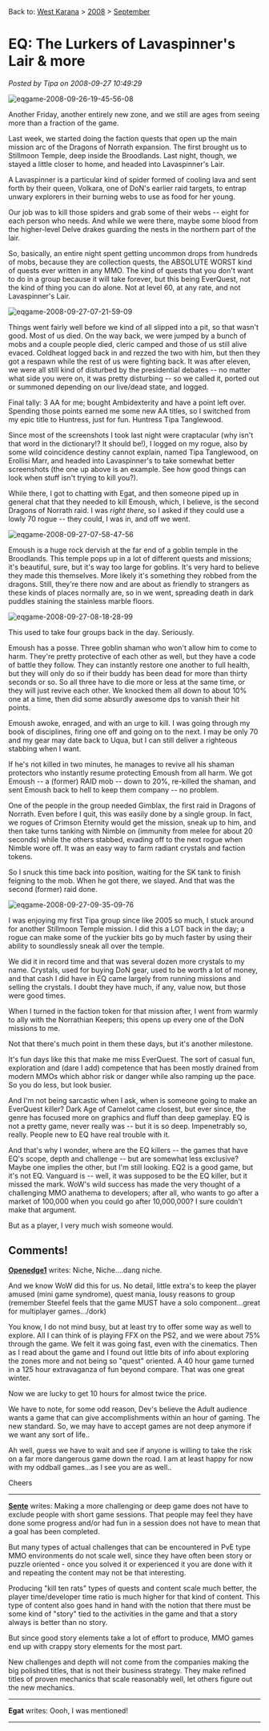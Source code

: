 Back to: [West Karana](/posts/westkarana.md) > [2008](/posts/2008/westkarana.md) > [September](./westkarana.md)
# EQ: The Lurkers of Lavaspinner's Lair & more

*Posted by Tipa on 2008-09-27 10:49:29*

![](../../../uploads/2008/09/eqgame-2008-09-26-19-45-56-08.jpg "eqgame-2008-09-26-19-45-56-08")

Another Friday, another entirely new zone, and we still are ages from seeing more than a fraction of the game.

Last week, we started doing the faction quests that open up the main mission arc of the Dragons of Norrath expansion. The first brought us to Stillmoon Temple, deep inside the Broodlands. Last night, though, we stayed a little closer to home, and headed into Lavaspinner's Lair.

A Lavaspinner is a particular kind of spider formed of cooling lava and sent forth by their queen, Volkara, one of DoN's earlier raid targets, to entrap unwary explorers in their burning webs to use as food for her young.

Our job was to kill those spiders and grab some of their webs -- eight for each person who needs. And while we were there, maybe some blood from the higher-level Delve drakes guarding the nests in the northern part of the lair.

So, basically, an entire night spent getting uncommon drops from hundreds of mobs, because they are collection quests, the ABSOLUTE WORST kind of quests ever written in any MMO. The kind of quests that you don't want to do in a group because it will take forever, but this being EverQuest, not the kind of thing you can do alone. Not at level 60, at any rate, and not Lavaspinner's Lair.

![](../../../uploads/2008/09/eqgame-2008-09-27-07-21-59-09.jpg "eqgame-2008-09-27-07-21-59-09")

Things went fairly well before we kind of all slipped into a pit, so that wasn't good. Most of us died. On the way back, we were jumped by a bunch of mobs and a couple people died, cleric camped and those of us still alive evaced. Coldheat logged back in and rezzed the two with him, but then they got a respawn while the rest of us were fighting back. It was after eleven, we were all still kind of disturbed by the presidential debates -- no matter what side you were on, it was pretty disturbing -- so we called it, ported out or summoned depending on our live/dead state, and logged.

Final tally: 3 AA for me; bought Ambidexterity and have a point left over. Spending those points earned me some new AA titles, so I switched from my epic title to Huntress, just for fun. Huntress Tipa Tanglewood.

Since most of the screenshots I took last night were craptacular (why isn't that word in the dictionary!? It should be!), I logged on my rogue, also by some wild coincidence destiny cannot explain, named Tipa Tanglewood, on Erollisi Marr, and headed into Lavaspinner's to take somewhat better screenshots (the one up above is an example. See how good things can look when stuff isn't trying to kill you?).

While there, I got to chatting with Egat, and then someone piped up in general chat that they needed to kill Emoush, which, I believe, is the second Dragons of Norrath raid. I was *right there*, so I asked if they could use a lowly 70 rogue -- they could, I was in, and off we went.

![](../../../uploads/2008/09/eqgame-2008-09-27-07-58-47-56.jpg "eqgame-2008-09-27-07-58-47-56")

Emoush is a huge rock dervish at the far end of a goblin temple in the Broodlands. This temple pops up in a lot of different quests and missions; it's beautiful, sure, but it's way too large for goblins. It's very hard to believe they made this themselves. More likely it's something they robbed from the dragons. Still, they're there now and are about as friendly to strangers as these kinds of places normally are, so in we went, spreading death in dark puddles staining the stainless marble floors.

![](../../../uploads/2008/09/eqgame-2008-09-27-08-18-28-99.jpg "eqgame-2008-09-27-08-18-28-99")

This used to take four groups back in the day. Seriously.

Emoush has a posse. Three goblin shaman who won't allow him to come to harm. They're pretty protective of each other as well, but they have a code of battle they follow. They can instantly restore one another to full health, but they will only do so if their buddy has been dead for more than thirty seconds or so. So all three have to die more or less at the same time, or they will just revive each other. We knocked them all down to about 10% one at a time, then did some absurdly awesome dps to vanish their hit points.

Emoush awoke, enraged, and with an urge to kill. I was going through my book of disciplines, firing one off and going on to the next. I may be only 70 and my gear may date back to Uqua, but I can still deliver a righteous stabbing when I want.

If he's not killed in two minutes, he manages to revive all his shaman protectors who instantly resume protecting Emoush from all harm. We got Emoush -- a (former) RAID mob -- down to 20%, re-killed the shaman, and sent Emoush back to hell to keep them company -- no problem.

One of the people in the group needed Gimblax, the first raid in Dragons of Norrath. Even before I quit, this was easily done by a single group. In fact, we rogues of Crimson Eternity would get the mission, sneak up to him, and then take turns tanking with Nimble on (immunity from melee for about 20 seconds) while the others stabbed, evading off to the next rogue when Nimble wore off. It was an easy way to farm radiant crystals and faction tokens.

So I snuck this time back into position, waiting for the SK tank to finish feigning to the mob. When he got there, we slayed. And that was the second (former) raid done.

![](../../../uploads/2008/09/eqgame-2008-09-27-09-35-09-76.jpg "eqgame-2008-09-27-09-35-09-76")

I was enjoying my first Tipa group since like 2005 so much, I stuck around for another Stillmoon Temple mission. I did this a LOT back in the day; a rogue can make some of the yuckier bits go by much faster by using their ability to soundlessly sneak all over the temple.

We did it in record time and that was several dozen more crystals to my name. Crystals, used for buying DoN gear, used to be worth a lot of money, and that cash I did have in EQ came largely from running missions and selling the crystals. I doubt they have much, if any, value now, but those were good times.

When I turned in the faction token for that mission after, I went from warmly to ally with the Norrathian Keepers; this opens up every one of the DoN missions to me.

Not that there's much point in them these days, but it's another milestone.

It's fun days like this that make me miss EverQuest. The sort of casual fun, exploration and (dare I add) competence that has been mostly drained from modern MMOs which abhor risk or danger while also ramping up the pace. So you do less, but look busier.

And I'm not being sarcastic when I ask, when is someone going to make an EverQuest killer? Dark Age of Camelot came closest, but ever since, the genre has focused more on graphics and fluff than deep gameplay. EQ is not a pretty game, never really was -- but it is so deep. Impenetrably so, really. People new to EQ have real trouble with it.

And that's why I wonder, where are the EQ killers -- the games that have EQ's scope, depth and challenge -- but are somewhat less exclusive? Maybe one implies the other, but I'm still looking. EQ2 is a good game, but it's not EQ. Vanguard is -- well, it was supposed to be the EQ killer, but it missed the mark. WoW's wild success has made the very thought of a challenging MMO anathema to developers; after all, who wants to go after a market of 100,000 when you could go after 10,000,000? I sure couldn't make that argument.

But as a player, I very much wish someone would.

## Comments!

**[Openedge1](http://simple-n-complex.blogspot.com/)** writes: Niche, Niche....dang niche.

And we know WoW did this for us. No detail, little extra's to keep the player amused (mini game syndrome), quest mania, lousy reasons to group (remember Steefel feels that the game MUST have a solo component...great for multiplayer games.../dork)

You know, I do not mind busy, but at least try to offer some way as well to explore. All I can think of is playing FFX on the PS2, and we were about 75% through the game. We felt it was going fast, even with the cinematics.
Then as I read about the game and I found out little bits of info about exploring the zones more and not being so "quest" oriented.
A 40 hour game turned in a 125 hour extravaganza of fun beyond compare. That was one great winter.

Now we are lucky to get 10 hours for almost twice the price.

We have to note, for some odd reason, Dev's believe the Adult audience wants a game that can give accomplishments within an hour of gaming. 
The new standard.
So, we may have to accept games are not deep anymore if we want any sort of life..

Ah well, guess we have to wait and see if anyone is willing to take the risk on a far more dangerous game down the road.
I am at least happy for now with my oddball games...as I see you are as well..

Cheers

---

**[Sente](http://adingworld.wordpress.com)** writes: Making a more challenging or deep game does not have to exclude people with short game sessions. That people may feel they have done some progress and/or had fun in a session does not have to mean that a goal has been completed. 

But many types of actual challenges that can be encountered in PvE type MMO environments do not scale well, since they have often been story or puzzle oriented - once you solved it or experienced it you are done with it and repeating the content may not be that interesting.

Producing "kill ten rats" types of quests and content scale much better, the player time/developer time ratio is much higher for that kind of content. This type of content also goes hand in hand with the notion that there must be some kind of "story" tied to the activities in the game and that a story always is better than no story.

But since good story elements take a lot of effort to produce, MMO games end up with crappy story elements for the most part.

New challenges and depth will not come from the companies making the big polished titles, that is not their business strategy. They make refined titles of proven mechanics that scale reasonably well, let others figure out the new mechanics.

---

**Egat** writes: Oooh, I was mentioned!

---

